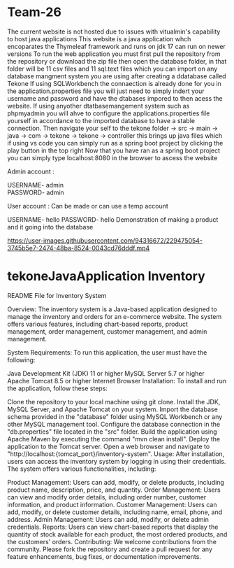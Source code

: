# Team-26

The current website is not hosted due to issues with vitualmin's capability to host java applications
This website is a java application whch encoparates the Thymeleaf framework and runs on jdk 17 can run on newer versions
To run the web application you must first pull the repository from the repository or download the zip file
then open the database folder, in that folder will be 11 csv files and 11 sql.text files which you can import on any database mangment system you are using after creating a ddatabase called Tekone
If using SQLWorkbench the connaection is already done for you in the application.properties file you will just need to simply indert your username and password and have the dtabases impored to then acess the website.
If using anyother dtatbasemangement system such as phpmyadmin you will ahve to configure the applications.properties file yourself in accordance to the imported database to have a stable connection.
Then navigate your self to the tekone folder -> src -> main -> java -> com -> tekone -> tekone -> controller this brings up java files which if using vs code you can simply run as a spring boot project by clicking the play button in the top right
Now that you have ran as a spring boot project you can simply type localhost:8080 in the browser to ascess the website 

Admin account :

USERNAME- admin  
PASSWORD- admin

User account :
Can be made or can use a temp account

USERNAME- hello 
PASSWORD- hello
Demonstration of making a product and it going into the database


https://user-images.githubusercontent.com/94316672/229475054-3745b5e7-2474-48ba-8524-0043cd76dddf.mp4



# tekoneJavaApplication Inventory
README File for Inventory System

Overview:
The inventory system is a Java-based application designed to manage the inventory and orders for an e-commerce website. The system offers various features, including chart-based reports, product management, order management, customer management, and admin management.

System Requirements:
To run this application, the user must have the following:

Java Development Kit (JDK) 11 or higher
MySQL Server 5.7 or higher
Apache Tomcat 8.5 or higher
Internet Browser
Installation:
To install and run the application, follow these steps:

Clone the repository to your local machine using git clone.
Install the JDK, MySQL Server, and Apache Tomcat on your system.
Import the database schema provided in the "database" folder using MySQL Workbench or any other MySQL management tool.
Configure the database connection in the "db.properties" file located in the "src" folder.
Build the application using Apache Maven by executing the command "mvn clean install".
Deploy the application to the Tomcat server.
Open a web browser and navigate to "http://localhost:{tomcat_port}/inventory-system".
Usage:
After installation, users can access the inventory system by logging in using their credentials. The system offers various functionalities, including:

Product Management: Users can add, modify, or delete products, including product name, description, price, and quantity.
Order Management: Users can view and modify order details, including order number, customer information, and product information.
Customer Management: Users can add, modify, or delete customer details, including name, email, phone, and address.
Admin Management: Users can add, modify, or delete admin credentials.
Reports: Users can view chart-based reports that display the quantity of stock available for each product, the most ordered products, and the customers' orders.
Contributing:
We welcome contributions from the community. Please fork the repository and create a pull request for any feature enhancements, bug fixes, or documentation improvements.



